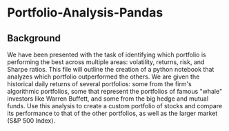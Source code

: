 # Portfolio-Analysis-Pandas

## Background

We have been presented with the task of identifying which portfolio is performing the best across multiple areas: volatility, returns, risk, and Sharpe ratios. This file will outline the creation of a python notebook that analyzes which portfolio outperformed the others. We are given the historical daily returns of several portfolios: some from the firm's algorithmic portfolios, some that represent the portfolios of famous "whale" investors like Warren Buffett, and some from the big hedge and mutual funds. Use this analysis to create a custom portfolio of stocks and compare its performance to that of the other portfolios, as well as the larger market (S&P 500 Index).

